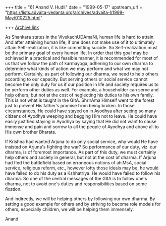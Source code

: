 +++
title = "61 Anand V. Hudli"
date = "1999-05-17"
upstream_url = "https://lists.advaita-vedanta.org/archives/advaita-l/1999-May/010225.html"

+++
[Archive link](https://lists.advaita-vedanta.org/archives/advaita-l/1999-May/010225.html)

As Shankara states in the VivekachUDAmaNi, human life is
 hard to attain. And after attaining human life, if one does not
 make use of it to ultimately attain Self-realization, it is
 like committing suicide. So Self-realization must be the primary
 goal of every human life. In order that this goal may be achieved
 in a practical and feasible manner, it is recommended for most of
 us that we follow the path of karmayoga, adhering to our own
 dharma to determine what kinds of action we may perform and what
 we may not perform. Certainly, as part of following our dharma, we
 need to help others according to our capacity. But serving others or
 social service cannot become the only duty for us if our position
 in life and society requires us to be perform other duties as well.
 For example, a householder can serve and help others, but not at
 the cost of neglecting his duties to his own family. This is not
 what is taught in the GItA. ShrIrAma Himself went to the forest
 just to prevent His father's promise from being broken. In those
 circumstances, He could have stayed on in Ayodhya after seeing so
 many citizens of Ayodhya weeping and begging Him not to leave. He
 could have easily justified staying in Ayodhya by saying that He
 did not want to cause immense and pain and sorrow to all the people
 of Ayodhya and above all to His own brother Bharata.

 If Krishna had wanted Arjuna to do only social service, why
 would He have insisted on Arjuna's fighting the war? So performance
 of our duty, viz. our dharma, is of foremost importance. As part of this
 duty, we must certainly help others and society in general, but not at
 the cost of dharma. If Arjuna had fled the battlefield based on erroneous
 notions of ahiMsA, social service, religious reform, etc., however lofty
 those ideals may be, he would have failed to do his duty as a Kshhatriya.
 He would have failed to follow his dharma. So one of the central
 messages of the GItA is to follow one's dharma, not to avoid one's duties
 and responsibilities based on some fixation.

 And indirectly, we will be helping others by following our own
 dharma. By setting a good example for others and by striving to become
 role models for others, especially children, we will be helping them
 immensely.

 Anand

